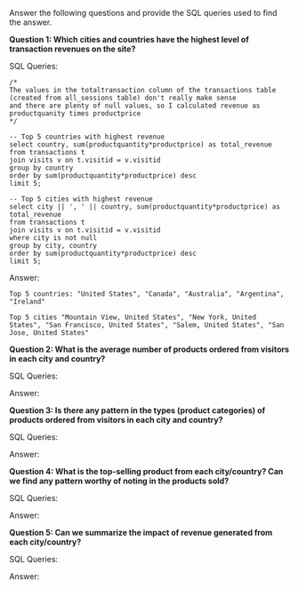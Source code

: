 Answer the following questions and provide the SQL queries used to find the answer.

    
**Question 1: Which cities and countries have the highest level of transaction revenues on the site?**


SQL Queries:

    /* 
    The values in the totaltransaction column of the transactions table (created from all_sessions table) don't really make sense
    and there are plenty of null values, so I calculated revenue as productquanity times productprice
    */

    -- Top 5 countries with highest revenue
    select country, sum(productquantity*productprice) as total_revenue
    from transactions t
    join visits v on t.visitid = v.visitid
    group by country
    order by sum(productquantity*productprice) desc
    limit 5;

    -- Top 5 cities with highest revenue
    select city || ', ' || country, sum(productquantity*productprice) as total_revenue
    from transactions t
    join visits v on t.visitid = v.visitid
    where city is not null
    group by city, country
    order by sum(productquantity*productprice) desc
    limit 5;



Answer: 

``Top 5 countries: "United States", "Canada", "Australia", "Argentina", "Ireland"``

`Top 5 cities "Mountain View, United States", "New York, United States", "San Francisco, United States", "Salem, United States", "San Jose, United States"`





**Question 2: What is the average number of products ordered from visitors in each city and country?**


SQL Queries:




Answer:





**Question 3: Is there any pattern in the types (product categories) of products ordered from visitors in each city and country?**


SQL Queries:



Answer:





**Question 4: What is the top-selling product from each city/country? Can we find any pattern worthy of noting in the products sold?**


SQL Queries:



Answer:





**Question 5: Can we summarize the impact of revenue generated from each city/country?**

SQL Queries:



Answer:







